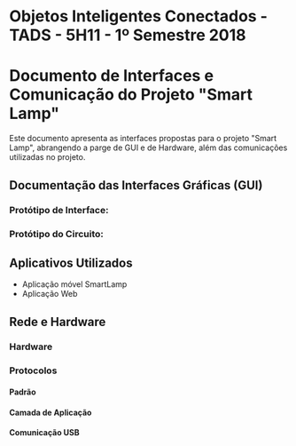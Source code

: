 # Objetos Inteligentes Conectados - TADS - 5H11 - 1º Semestre 2018

# Documento de Interfaces e Comunicação do Projeto "Smart Lamp"

Este documento apresenta as interfaces propostas para o projeto "Smart Lamp", abrangendo a parge de GUI e de Hardware, além das comunicações utilizadas no projeto.

## Documentação das Interfaces Gráficas (GUI)

### Protótipo de Interface:



### Protótipo do Circuito:


## Aplicativos Utilizados

* Aplicação móvel SmartLamp
* Aplicação Web
 
## Rede e Hardware

### Hardware

### Protocolos
#### Padrão
#### Camada de Aplicação
#### Comunicação USB
